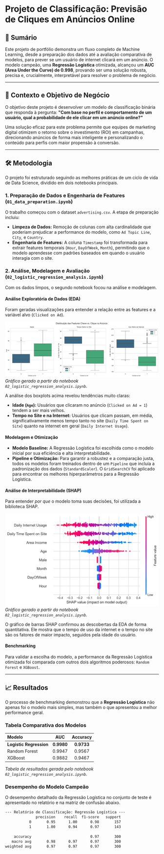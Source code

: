 # Projeto de Classificação: Previsão de Cliques em Anúncios Online

## 📄 Sumário

Este projeto de portfólio demonstra um fluxo completo de Machine Learning, desde a preparação dos dados até a avaliação comparativa de modelos, para prever se um usuário de internet clicará em um anúncio. O modelo campeão, uma **Regressão Logística** otimizada, alcançou um **AUC (Area Under the Curve) de 0.998**, provando ser uma solução robusta, precisa e, crucialmente, interpretável para resolver o problema de negócio.

---

## 🎯 Contexto e Objetivo de Negócio

O objetivo deste projeto é desenvolver um modelo de classificação binária que responda à pergunta: **"Com base no perfil e comportamento de um usuário, qual a probabilidade de ele clicar em um anúncio online?"**

Uma solução eficaz para este problema permite que equipes de marketing digital otimizem o retorno sobre o investimento (ROI) em campanhas, direcionando anúncios de forma mais inteligente e personalizando o conteúdo para perfis com maior propensão à conversão.

---

## 🛠️ Metodologia

O projeto foi estruturado seguindo as melhores práticas de um ciclo de vida de Data Science, dividido em dois notebooks principais.

### 1. Preparação de Dados e Engenharia de Features (`01_data_preparation.ipynb`)

O trabalho começou com o dataset `advertising.csv`. A etapa de preparação incluiu:
* **Limpeza de Dados:** Remoção de colunas com alta cardinalidade que poderiam prejudicar a performance do modelo, como `Ad Topic Line`, `City`, e `Country`.
* **Engenharia de Features:** A coluna `Timestamp` foi transformada para extrair features temporais (`Hour`, `DayOfWeek`, `Month`), permitindo que o modelo aprendesse com padrões baseados em quando o usuário interagia com o site.

### 2. Análise, Modelagem e Avaliação (`02_logistic_regression_analysis.ipynb`)

Com os dados limpos, o segundo notebook focou na análise e modelagem.

#### Análise Exploratória de Dados (EDA)

Foram geradas visualizações para entender a relação entre as features e a variável alvo (`Clicked on Ad`).

![Boxplots das Features Chave vs. Clique](/images/feature_boxplots.png)
*Gráfico gerado a partir do notebook `02_logistic_regression_analysis.ipynb`.*

A análise dos boxplots acima revelou tendências muito claras:
* **Idade (`Age`):** Usuários que clicaram no anúncio (`Clicked on Ad = 1`) tendem a ser mais velhos.
* **Tempo no Site e na Internet:** Usuários que clicam passam, em média, significativamente menos tempo tanto no site (`Daily Time Spent on Site`) quanto na internet em geral (`Daily Internet Usage`).

#### Modelagem e Otimização

* **Modelo Baseline:** A Regressão Logística foi escolhida como o modelo inicial por sua eficiência e alta interpretabilidade.
* **Pipeline e Otimização:** Para garantir a robustez e a comparação justa, todos os modelos foram treinados dentro de um `Pipeline` que incluía a padronização dos dados (`StandardScaler`). O `GridSearchCV` foi aplicado para encontrar os melhores hiperparâmetros para a Regressão Logística.

#### Análise de Interpretabilidade (SHAP)

Para entender *por que* o modelo toma suas decisões, foi utilizada a biblioteca SHAP.

![Gráfico de Barras SHAP](images\shap_summary_plot_beeswarm.png)
*Gráfico gerado a partir do notebook `02_logistic_regression_analysis.ipynb`.*

O gráfico de barras SHAP confirmou as descobertas da EDA de forma quantitativa. Ele mostra que o tempo de uso da internet e o tempo no site são os fatores de maior impacto, seguidos pela idade do usuário.

#### Benchmarking

Para validar a escolha do modelo, a performance da Regressão Logística otimizada foi comparada com outros dois algoritmos poderosos: `Random Forest` e `XGBoost`.

---

## 📈 Resultados

O processo de benchmarking demonstrou que a **Regressão Logística** não apenas foi o modelo mais simples, mas também o que apresentou a melhor performance geral.

### Tabela Comparativa dos Modelos

| Modelo | AUC | Accuracy |
| :--- | :---: | :---: |
| **Logistic Regression** | **0.9980** | **0.9733** |
| Random Forest | 0.9947 | 0.9567 |
| XGBoost | 0.9882 | 0.9467 |

*Tabela de resultados gerada pelo notebook `02_logistic_regression_analysis.ipynb`.*

### Desempenho do Modelo Campeão

O desempenho detalhado da Regressão Logística no conjunto de teste é apresentado no relatório e na matriz de confusão abaixo.

```text
--- Relatório de Classificação: Regressão Logística ---
              precision    recall  f1-score   support
           0       0.95      1.00      0.98       157
           1       1.00      0.94      0.97       143

    accuracy                           0.97       300
   macro avg       0.98      0.97      0.97       300
weighted avg       0.97      0.97      0.97       300
